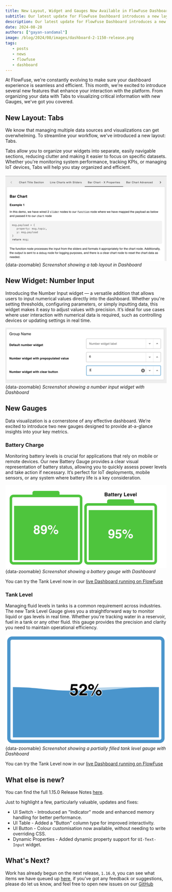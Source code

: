 ```yaml
---
title: New Layout, Widget and Gauges Now Available in FlowFuse Dashboard
subtitle: Our latest update for FlowFuse Dashboard introduces a new layout type, Tabs, a new widget, Number Input, and two fresh gauges, Battery and Tank Level, along with much more.
description: Our latest update for FlowFuse Dashboard introduces a new layout type, Tabs, a new widget, Number Input, and two fresh gauges, Battery and Tank Level, along with much more.
date: 2024-08-28
authors: ["gayan-sandamal"]
image: /blog/2024/08/images/dashboard-2-1150-release.png
tags:
   - posts
   - news
   - flowfuse
   - dashboard
---
```


At FlowFuse, we're constantly evolving to make sure your dashboard experience is seamless and efficient. This month, we're excited to introduce several new features that enhance your interaction with the platform. From organizing your data with Tabs to visualizing critical information with new Gauges, we've got you covered.

<!--more-->

## New Layout: Tabs

We know that managing multiple data sources and visualizations can get overwhelming. To streamline your workflow, we've introduced a new layout: Tabs.

Tabs allow you to organize your widgets into separate, easily navigable sections, reducing clutter and making it easier to focus on specific datasets. Whether you're monitoring system performance, tracking KPIs, or managing IoT devices, Tabs will help you stay organized and efficient.

![Screenshot showing a tab layout in Dashboard](./images/layout-tab-dashboard.png){data-zoomable}
_Screenshot showing a tab layout in Dashboard_

## New Widget: Number Input

Introducing the Number Input widget — a versatile addition that allows users to input numerical values directly into the dashboard. Whether you're setting thresholds, configuring parameters, or simply inputting data, this widget makes it easy to adjust values with precision. It’s ideal for use cases where user interaction with numerical data is required, such as controlling devices or updating settings in real time.

![Screenshot showing a number input widget with Dashboard](./images/ui-number-input-widget.png){data-zoomable}
_Screenshot showing a number input widget with Dashboard_

## New Gauges

Data visualization is a cornerstone of any effective dashboard. We’re excited to introduce two new gauges designed to provide at-a-glance insights into your key metrics.

### Battery Charge

Monitoring battery levels is crucial for applications that rely on mobile or remote devices. Our new Battery Gauge provides a clear visual representation of battery status, allowing you to quickly assess power levels and take action if necessary. It’s perfect for IoT deployments, mobile sensors, or any system where battery life is a key consideration.

![Screenshot showing a battery gauge with Dashboard](./images/ui-gauge-battery.png){data-zoomable}
_Screenshot showing a battery gauge with Dashboard_

You can try the Tank Level now in our [live Dashboard running on FlowFuse](https://dashboard-demos.flowfuse.cloud/dashboard/gauge#battery-charge)

### Tank Level

Managing fluid levels in tanks is a common requirement across industries. The new Tank Level Gauge gives you a straightforward way to monitor liquid or gas levels in real time. Whether you're tracking water in a reservoir, fuel in a tank or any other fluid. this gauge provides the precision and clarity you need to maintain operational efficiency.

![Screenshot showing a partially filled tank level gauge with Dashboard](./images/ui-gauge-tank-filled.png){data-zoomable}
_Screenshot showing a partially filled tank level gauge with Dashboard_

You can try the Tank Level now in our [live Dashboard running on FlowFuse](https://dashboard-demos.flowfuse.cloud/dashboard/gauge#tank-level)

## What else is new?

You can find the full 1.15.0 Release Notes [here](https://github.com/FlowFuse/node-red-dashboard/releases/tag/v1.15.0).

Just to highlight a few, particularly valuable, updates and fixes:

 - UI Switch - Introduced an "Indicator" mode and enhanced memory handling for better performance.
 - UI Table - Added a "Button" column type for improved interactivity.
 - UI Button - Colour customisation now available, without needing to write overriding CSS.
 - Dynamic Properties - Added dynamic property support for `UI-Text-Input` widget.

 ## What's Next?

 Work has already begun on the next release, `1.16.0`, you can see what items we have queued up [here](https://github.com/orgs/FlowFuse/projects/16/views/1), if you've got any feedback or suggestions, please do let us know, and feel free to open new issues on our [GitHub](https://github.com/FlowFuse/node-red-dashboard/issues)